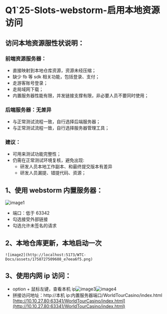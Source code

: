 # Q1\`25-Slots-webstorm-启用本地资源访问

## 访问本地资源服性状说明：

### 前端资源服务器：

* 直接映射到本地仓库资源，资源未经压缩；
* 缺少 fb 等 sdk 相关功能，包括登录、支付；
* 走游客账号登录；
* 走局域网下载；
* 内置服务器性能有限，并发链接支撑有限，非必要人员不要同时使用；

### 后端服务器：无差异

* 与正常测试流程一致，自行选择后端服务器；
* 与正常测试流程一致，自行选择服务器管理工具；

### 建议：

* 可用来测试功能完整性；
* 仍需在正常测试环境复核，避免出现:
  * 研发人员本地工作副本、和最终提交版本有差异
  * 研发人员漏提、错提代码、资源；

## 1、使用 webstorm 内置服务器：

![image1](http://localhost:5173/WTC-Docs/assets/1758727509606_60a79ba2.png)

* 端口：低于 63342
* 勾选接受外部链接
* 勾选允许未签名的请求

## 2、本地仓库更新，本地启动一次

    ![image2](http://localhost:5173/WTC-Docs/assets/1758727509608_e7eea6f5.png)

## 3、使用内网 ip 访问：

* option \+ 鼠标左键，查看本机 ip![image3](http://localhost:5173/WTC-Docs/assets/1758727509609_d7f03935.png)![image4](http://localhost:5173/WTC-Docs/assets/1758727509610_e86344aa.png)
* 拼接访问地址：http://本机 ip:内置服务器端口/WorldTourCasino/index.html
  [http://10.10.27.80:63341/WorldTourCasino/index.html](http://10.10.27.80:63341/WorldTourCasino/index.html)
